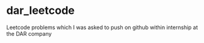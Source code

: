 # dar_leetcode
Leetcode problems which I was asked to push on github within internship at the DAR company

